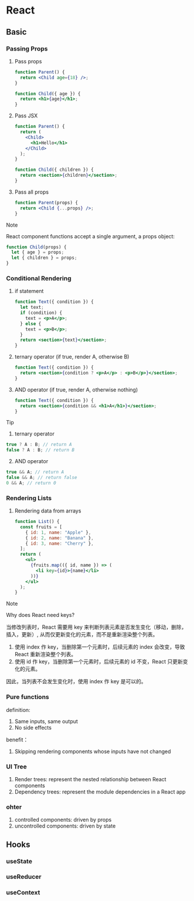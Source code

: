 # React

## Basic

### Passing Props

1. Pass props

   ```jsx
   function Parent() {
     return <Child age={18} />;
   }

   function Child({ age }) {
     return <h1>{age}</h1>;
   }
   ```

2. Pass JSX

   ```jsx
   function Parent() {
     return (
       <Child>
         <h1>Hello</h1>
       </Child>
     );
   }

   function Child({ children }) {
     return <section>{children}</section>;
   }
   ```

3. Pass all props

   ```jsx
   function Parent(props) {
     return <Child {...props} />;
   }
   ```

> [!NOTE]
> React component functions accept a single argument, a props object:
>
> ```jsx
> function Child(props) {
>   let { age } = props;
>   let { children } = props;
> }
> ```

### Conditional Rendering

1. if statement

   ```jsx
   function Text({ condition }) {
     let text;
     if (condition) {
       text = <p>A</p>;
     } else {
       text = <p>B</p>;
     }
     return <section>{text}</section>;
   }
   ```

2. ternary operator (if true, render A, otherwise B)

   ```jsx
   function Text({ condition }) {
     return <section>{condition ? <p>A</p> : <p>B</p>}</section>;
   }
   ```

3. AND operator (if true, render A, otherwise nothing)

   ```jsx
   function Text({ condition }) {
     return <section>{condition && <h1>A</h1>}</section>;
   }
   ```

> [!TIP]
>
> 1. ternary operator
>
> ```js
> true ? A : B; // return A
> false ? A : B; // return B
> ```
>
> 2. AND operator
>
> ```js
> true && A; // return A
> false && A; // return false
> 0 && A; // return 0
> ```

### Rendering Lists

1. Rendering data from arrays

   ```jsx
   function List() {
     const fruits = [
       { id: 1, name: "Apple" },
       { id: 2, name: "Banana" },
       { id: 3, name: "Cherry" },
     ];
     return (
       <ul>
         {fruits.map(({ id, name }) => (
           <li key={id}>{name}</li>
         ))}
       </ul>
     );
   }
   ```

> [!NOTE]
> Why does React need keys?
>
> 当修改列表时，React 需要用 key 来判断列表元素是否发生变化（移动，删除，插入，更新）,
> 从而仅更新变化的元素，而不是重新渲染整个列表。
>
> 1. 使用 index 作 key，当删除第一个元素时，后续元素的 index 会改变，导致 React 重新渲染整个列表。
> 2. 使用 id 作 key，当删除第一个元素时，后续元素的 id 不变，React 只更新变化的元素。
>
> 因此，当列表不会发生变化时，使用 index 作 key 是可以的。

### Pure functions

definition:

1. Same inputs, same output
2. No side effects

benefit：

1. Skipping rendering components whose inputs have not changed

### UI Tree

1. Render trees: represent the nested relationship between React components
2. Dependency trees: represent the module dependencies in a React app

### ohter

1. controlled components: driven by props
2. uncontrolled components: driven by state

## Hooks

### useState

### useReducer

### useContext
